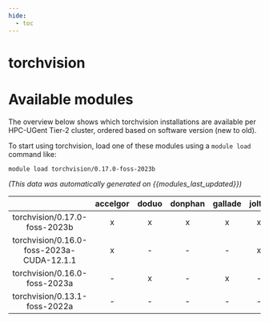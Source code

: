 ```yaml
---
hide:
  - toc
---
```


torchvision
===========

# Available modules


The overview below shows which torchvision installations are available per HPC-UGent Tier-2 cluster, ordered based on software version (new to old).

To start using torchvision, load one of these modules using a `module load` command like:

```shell
module load torchvision/0.17.0-foss-2023b
```

*(This data was automatically generated on {{modules_last_updated}})*  

| |accelgor|doduo|donphan|gallade|joltik|litleo|shinx|
| :---: | :---: | :---: | :---: | :---: | :---: | :---: | :---: |
|torchvision/0.17.0-foss-2023b|x|x|x|x|x|x|x|
|torchvision/0.16.0-foss-2023a-CUDA-12.1.1|x|-|-|-|x|x|-|
|torchvision/0.16.0-foss-2023a|-|x|-|x|-|x|x|
|torchvision/0.13.1-foss-2022a|-|-|-|-|-|x|x|
